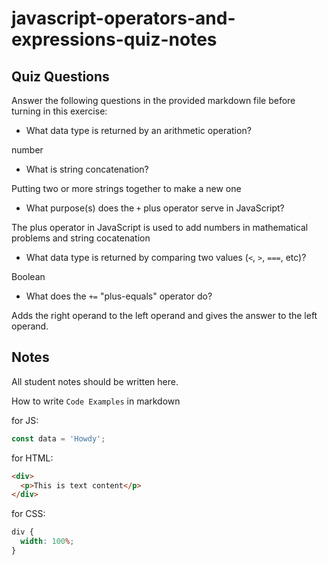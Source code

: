 # javascript-operators-and-expressions-quiz-notes

## Quiz Questions

Answer the following questions in the provided markdown file before turning in this exercise:

- What data type is returned by an arithmetic operation?

number

- What is string concatenation?

Putting two or more strings together to make a new one

- What purpose(s) does the `+` plus operator serve in JavaScript?

The plus operator in JavaScript is used to add numbers in mathematical problems and string cocatenation

- What data type is returned by comparing two values (`<`, `>`, `===`, etc)?

Boolean

- What does the `+=` "plus-equals" operator do?

Adds the right operand to the left operand and gives the answer to the left operand.

## Notes

All student notes should be written here.

How to write `Code Examples` in markdown

for JS:

```javascript
const data = 'Howdy';
```

for HTML:

```html
<div>
  <p>This is text content</p>
</div>
```

for CSS:

```css
div {
  width: 100%;
}
```
